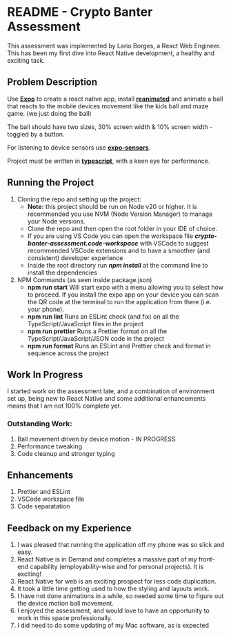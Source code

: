 
# README - Crypto Banter Assessment

This assessment was implemented by Lario Borges, a React Web Engineer. This has been my first dive into React Native development, a healthy and exciting task.

## Problem Description

Use **[Expo](https://expo.dev/ 'React Native Expo')** to create a react native app, install **[reanimated](https://docs.expo.dev/versions/v49.0.0/sdk/reanimated/ 'reanimated - React Native animations library')** and animate a ball that reacts to the mobile devices movement like the kids ball and maze game. (we just doing the ball)

The ball should have two sizes, 30% screen width & 10% screen width - toggled by a button.

For listening to device sensors use **[expo-sensors](https://docs.expo.dev/versions/latest/sdk/sensors/ 'React Native API for interacting with device sensors')**.

Project must be written in **[typescript](https://www.typescriptlang.org/ 'A strongly typed ECMA compliant programming language built on top of JavaScript')**, with a keen eye for performance.

## Running the Project

1. Cloning the repo and setting up the project:
   - **Note:** this project should be run on Node v20 or higher. It is recommended you use NVM (Node Version Manager) to manage your Node versions.
   - Clone the repo and then open the root folder in your IDE of choice.
   - If you are using VS Code you can open the workspace file ***crypto-banter-assessment.code-workspace*** with VSCode to suggest recommended VSCode extensions and to have a smoother (and consistent) developer experience
   - Inside the root directory run ***npm install*** at the command line to install the dependencies
2. NPM Commands (as seen inside package.json)
   - **npm run start** Will start expo with a menu allowing you to select how to proceed. If you install the expo app on your device you can scan the QR code at the terminal to run the application from there (i.e. your phone).
   - **npm run lint** Runs an ESLint check (and fix) on all the TypeScript/JavaScript files in the project
   - **npm run prettier** Runs a Prettier format on all the TypeScript/JavaScript/JSON code in the project
   - **npm run format** Runs an ESLint and Prettier check and format in sequence across the project

## Work In Progress

I started work on the assessment late, and a combination of environment set up, being new to React Native and some additional enhancements means that I am not 100% complete yet.

### Outstanding Work:

1. Ball movement driven by device motion - IN PROGRESS
2. Performance tweaking
3. Code cleanup and stronger typing

## Enhancements

1. Prettier and ESLint
2. VSCode workspace file
3. Code separatation

## Feedback on my Experience

1. I was pleased that running the application off my phone was so slick and easy.
2. React Native is in Demand and completes a massive part of my front-end capability (employability-wise and for personal projects). It is exciting!
3. React Native for web is an exciting prospect for less code duplication.
4. It took a little time getting used to how the styling and layouts work.
5. I have not done animations in a while, so needed some time to figure out the device motion ball movement.
6. I enjoyed the assessment, and would love to have an opportunity to work in this space professionally.
7. I did need to do some updating of my Mac software, as is expected
